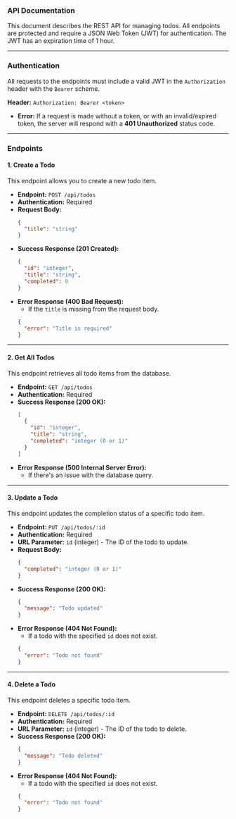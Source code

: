 ### API Documentation

This document describes the REST API for managing todos. All endpoints are protected and require a JSON Web Token (JWT) for authentication. The JWT has an expiration time of 1 hour.

***

### Authentication

All requests to the endpoints must include a valid JWT in the `Authorization` header with the `Bearer` scheme.

**Header:** `Authorization: Bearer <token>`

* **Error:** If a request is made without a token, or with an invalid/expired token, the server will respond with a **401 Unauthorized** status code.

***

### Endpoints

#### 1. Create a Todo

This endpoint allows you to create a new todo item.

* **Endpoint:** `POST /api/todos`
* **Authentication:** Required
* **Request Body:**
    ```json
    {
      "title": "string"
    }
    ```
* **Success Response (201 Created):**
    ```json
    {
      "id": "integer",
      "title": "string",
      "completed": 0
    }
    ```
* **Error Response (400 Bad Request):**
    * If the `title` is missing from the request body.
    ```json
    {
      "error": "Title is required"
    }
    ```

***

#### 2. Get All Todos

This endpoint retrieves all todo items from the database.

* **Endpoint:** `GET /api/todos`
* **Authentication:** Required
* **Success Response (200 OK):**
    ```json
    [
      {
        "id": "integer",
        "title": "string",
        "completed": "integer (0 or 1)"
      }
    ]
    ```
* **Error Response (500 Internal Server Error):**
    * If there's an issue with the database query.

***

#### 3. Update a Todo

This endpoint updates the completion status of a specific todo item.

* **Endpoint:** `PUT /api/todos/:id`
* **Authentication:** Required
* **URL Parameter:** `id` (integer) - The ID of the todo to update.
* **Request Body:**
    ```json
    {
      "completed": "integer (0 or 1)"
    }
    ```
* **Success Response (200 OK):**
    ```json
    {
      "message": "Todo updated"
    }
    ```
* **Error Response (404 Not Found):**
    * If a todo with the specified `id` does not exist.
    ```json
    {
      "error": "Todo not found"
    }
    ```

***

#### 4. Delete a Todo

This endpoint deletes a specific todo item.

* **Endpoint:** `DELETE /api/todos/:id`
* **Authentication:** Required
* **URL Parameter:** `id` (integer) - The ID of the todo to delete.
* **Success Response (200 OK):**
    ```json
    {
      "message": "Todo deleted"
    }
    ```
* **Error Response (404 Not Found):**
    * If a todo with the specified `id` does not exist.
    ```json
    {
      "error": "Todo not found"
    }
    ```